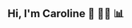## Hi, I'm Caroline 👋 👩‍💻 📊 

<!--
<div id="badges">
  <a href="[LinkedIn](https://www.linkedin.com/in/carolinerobinsonn/)">
    <img src="https://img.shields.io/badge/LinkedIn-blue?style=for-the-badge&logo=linkedin&logoColor=white" alt="LinkedIn"/>
  </a>
  &nbsp;
  <a href="[Email](robinson.cb1@gmail.com)">
    <img src="https://img.shields.io/badge/Email-robinson.cb1@gmail.com-blue" alt="Email">
  </a>
</div>
-->
<!--
**cbellerob/cbellerob** is a ✨ _special_ ✨ repository because its `README.md` (this file) appears on your GitHub profile.

Here are some ideas to get you started:

- 🔭 I’m currently working on ...
- 🌱 I’m currently learning ...
- 👯 I’m looking to collaborate on ...
- 🤔 I’m looking for help with ...
- 💬 Ask me about ...
- 📫 How to reach me: ...
- 😄 Pronouns: ...
- ⚡ Fun fact: ...
-->

